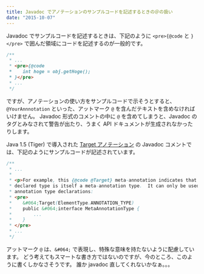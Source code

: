 ```yaml
---
title: Javadoc でアノテーションのサンプルコードを記述するときの＠の扱い
date: "2015-10-07"
---
```


Javadoc でサンプルコードを記述するときは、下記のように `<pre>{@code` と `}</pre>` で囲んだ領域にコードを記述するのが一般的です。

```java
/**
 * ...
 * <pre>{@code
 *    int hoge = obj.getHoge();
 * }</pre>
 * ...
 */
```

ですが、アノテーションの使い方をサンプルコードで示そうとすると、`@YourAnnnotation` といった、アットマーク `@` を含んだテキストを含めなければいけません。
Javadoc 形式のコメントの中に `@` を含めてしまうと、Javadoc のタグとみなされて警告が出たり、うまく API ドキュメントが生成されなかったりします。

Java 1.5 (Tiger) で導入された [Target アノテーション](https://docs.oracle.com/javase/8/docs/api/java/lang/annotation/Target.html) の Javadoc コメントでは、下記のようにサンプルコードが記述されています。

```java
/**
 * ...
 *
 * <p>For example, this {@code @Target} meta-annotation indicates that the
 * declared type is itself a meta-annotation type.  It can only be used on
 * annotation type declarations:
 * <pre>
 *    &#064;Target(ElementType.ANNOTATION_TYPE)
 *    public &#064;interface MetaAnnotationType {
 *        ...
 *    }
 * </pre>
 * ...
 */
```

アットマーク `@` は、`&#064;` で表現し、特殊な意味を持たないように配慮しています。
どう考えてもスマートな書き方ではないのですが、今のところ、このように書くしかなさそうです。
誰か javadoc 直してくれないかなぁ。。。

